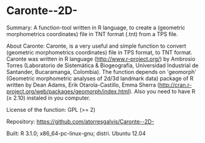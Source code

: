 Caronte--2D-
============

Summary:
A function-tool written in R language, to create a (geometric morphometrics coordinates) file in TNT format (.tnt)
from a TPS file. 

About Caronte:
Caronte, is a very useful and simple function to convert (geometric morphometrics coordinates) file in TPS format, 
to TNT format. Caronte was written in R language (http://www.r-project.org/) by Ambrosio Torres (Laboratorio de 
Sistemática & Biogeografía, Universidad Industrial de Santander, Bucaramanga, Colombia).
The function depends on 'geomorph' (Geometric morphometric analyses of 2d/3d landmark data) package of R written 
by Dean Adams, Erik Otarola-Castillo, Emma Sherra (http://cran.r-project.org/web/packages/geomorph/index.html).
Also you need to have R (≥ 2.10) instaled in you computer.

License of the function: GPL (>= 2)

Repository: https://github.com/atorresgalvis/Caronte--2D-

Built: R 3.1.0; x86_64-pc-linux-gnu; distri. Ubuntu 12.04
